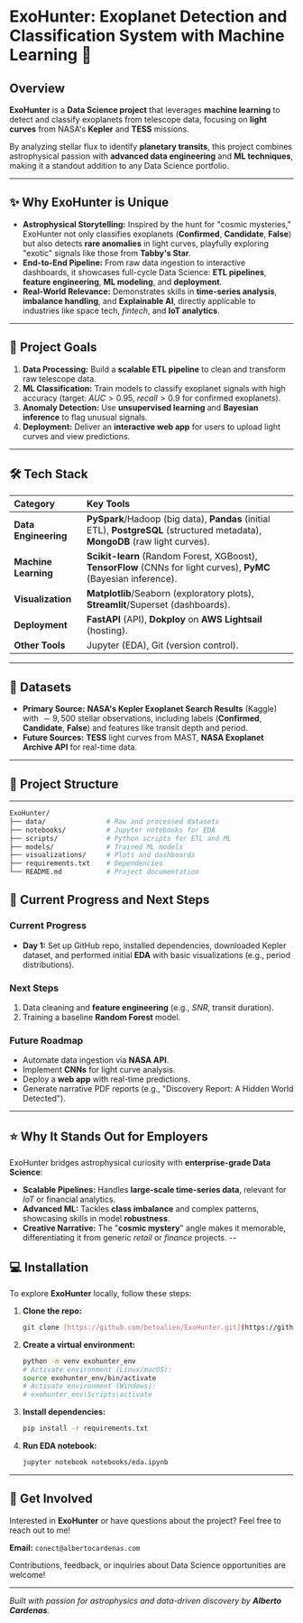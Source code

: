 # ExoHunter: Exoplanet Detection and Classification System with Machine Learning 🔭

## Overview

**ExoHunter** is a **Data Science project** that leverages **machine learning** to detect and classify exoplanets from telescope data, focusing on **light curves** from NASA's **Kepler** and **TESS** missions.

By analyzing stellar flux to identify **planetary transits**, this project combines astrophysical passion with **advanced data engineering** and **ML techniques**, making it a standout addition to any Data Science portfolio.

---

## ✨ Why ExoHunter is Unique

* **Astrophysical Storytelling:** Inspired by the hunt for "cosmic mysteries," ExoHunter not only classifies exoplanets (**Confirmed**, **Candidate**, **False**) but also detects **rare anomalies** in light curves, playfully exploring "exotic" signals like those from **Tabby's Star**.
* **End-to-End Pipeline:** From raw data ingestion to interactive dashboards, it showcases full-cycle Data Science: **ETL pipelines**, **feature engineering**, **ML modeling**, and **deployment**.
* **Real-World Relevance:** Demonstrates skills in **time-series analysis**, **imbalance handling**, and **Explainable AI**, directly applicable to industries like space tech, *fintech*, and **IoT analytics**.

---

## 🎯 Project Goals

1.  **Data Processing:** Build a **scalable ETL pipeline** to clean and transform raw telescope data.
2.  **ML Classification:** Train models to classify exoplanet signals with high accuracy (target: $AUC > 0.95$, $recall > 0.9$ for confirmed exoplanets).
3.  **Anomaly Detection:** Use **unsupervised learning** and **Bayesian inference** to flag unusual signals.
4.  **Deployment:** Deliver an **interactive web app** for users to upload light curves and view predictions.

---

## 🛠️ Tech Stack

| Category | Key Tools |
| :--- | :--- |
| **Data Engineering** | **PySpark**/Hadoop (big data), **Pandas** (initial ETL), **PostgreSQL** (structured metadata), **MongoDB** (raw light curves). |
| **Machine Learning** | **Scikit-learn** (Random Forest, XGBoost), **TensorFlow** (CNNs for light curves), **PyMC** (Bayesian inference). |
| **Visualization** | **Matplotlib**/Seaborn (exploratory plots), **Streamlit**/Superset (dashboards). |
| **Deployment** | **FastAPI** (API), **Dokploy** on **AWS Lightsail** (hosting). |
| **Other Tools** | Jupyter (EDA), Git (version control). |

---

## 📂 Datasets

* **Primary Source:** **NASA's Kepler Exoplanet Search Results** (Kaggle) with $\sim9,500$ stellar observations, including labels (**Confirmed**, **Candidate**, **False**) and features like transit depth and period.
* **Future Sources:** **TESS** light curves from MAST, **NASA Exoplanet Archive API** for real-time data.

---

## 🌳 Project Structure

---
```bash
ExoHunter/
├── data/               # Raw and processed datasets
├── notebooks/          # Jupyter notebooks for EDA
├── scripts/            # Python scripts for ETL and ML
├── models/             # Trained ML models
├── visualizations/     # Plots and dashboards
├── requirements.txt    # Dependencies
└── README.md           # Project documentation
```

## 🚀 Current Progress and Next Steps

### Current Progress
* **Day 1:** Set up GitHub repo, installed dependencies, downloaded Kepler dataset, and performed initial **EDA** with basic visualizations (e.g., period distributions).

### Next Steps
1.  Data cleaning and **feature engineering** (e.g., $SNR$, transit duration).
2.  Training a baseline **Random Forest** model.

### Future Roadmap
* Automate data ingestion via **NASA API**.
* Implement **CNNs** for light curve analysis.
* Deploy a **web app** with real-time predictions.
* Generate narrative PDF reports (e.g., "Discovery Report: A Hidden World Detected").

---

## ⭐ Why It Stands Out for Employers

ExoHunter bridges astrophysical curiosity with **enterprise-grade Data Science**:

* **Scalable Pipelines:** Handles **large-scale time-series data**, relevant for *IoT* or financial analytics.
* **Advanced ML:** Tackles **class imbalance** and complex patterns, showcasing skills in model **robustness**.
* **Creative Narrative:** The "**cosmic mystery**" angle makes it memorable, differentiating it from generic *retail* or *finance* projects.
--

## 💻 Installation

To explore **ExoHunter** locally, follow these steps:

1.  **Clone the repo:**
    ```bash
    git clone [https://github.com/betoalien/ExoHunter.git](https://github.com/betoalien/ExoHunter.git)
    ```
2.  **Create a virtual environment:**
    ```bash
    python -m venv exohunter_env
    # Activate environment (Linux/macOS):
    source exohunter_env/bin/activate
    # Activate environment (Windows):
    # exohunter_env\Scripts\activate
    ```
3.  **Install dependencies:**
    ```bash
    pip install -r requirements.txt
    ```
4.  **Run EDA notebook:**
    ```bash
    jupyter notebook notebooks/eda.ipynb
    ```

---

## 🤝 Get Involved

Interested in **ExoHunter** or have questions about the project? Feel free to reach out to me!

**Email:** `conect@albertocardenas.com`

Contributions, feedback, or inquiries about Data Science opportunities are welcome!

***

*Built with passion for astrophysics and data-driven discovery by **Alberto Cardenas**.*
